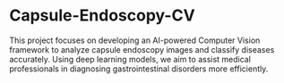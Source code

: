 # Capsule-Endoscopy-CV
This project focuses on developing an AI-powered Computer Vision framework to analyze capsule endoscopy images and classify diseases accurately. Using deep learning models, we aim to assist medical professionals in diagnosing gastrointestinal disorders more efficiently.
